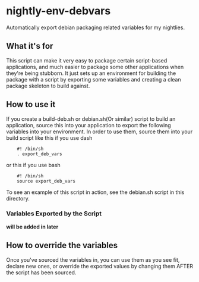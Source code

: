 # nightly-env-debvars
Automatically export debian packaging related variables for my nightlies.

## What it's for

This script can make it very easy to package certain script-based
applications, and much easier to package some other applications when
they're being stubborn. It just sets up an environment for building the
package with a script by exporting some variables and creating a clean
package skeleton to build against.

## How to use it

If you create a build-deb.sh or debian.sh(Or similar) script to build
an application, source this into your application to export the following
variables into your environment. In order to use them, source them into
your build script like this if you use dash

        #! /bin/sh
        . export_deb_vars

or this if you use bash

        #! /bin/sh
        source export_deb_vars

To see an example of this script in action, see the debian.sh script in
this directory.

### Variables Exported by the Script

**will be added in later**

## How to override the variables

Once you've sourced the variables in, you can use them as you see fit,
declare new ones, or override the exported values by changing them
AFTER the script has been sourced.
